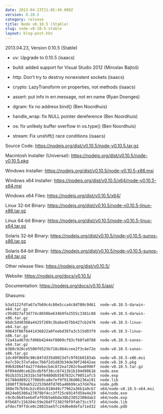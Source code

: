 ```yaml
---
date: 2013-04-23T21:05:49.000Z
version: 0.10.5
category: release
title: Node v0.10.5 (Stable)
slug: node-v0-10-5-stable
layout: blog-post.hbs
---
```


2013.04.23, Version 0.10.5 (Stable)

- uv: Upgrade to 0.10.5 (isaacs)

- build: added support for Visual Studio 2012 (Miroslav Bajtoš)

- http: Don't try to destroy nonexistent sockets (isaacs)

- crypto: LazyTransform on properties, not methods (isaacs)

- assert: put info in err.message, not err.name (Ryan Doenges)

- dgram: fix no address bind() (Ben Noordhuis)

- handle_wrap: fix NULL pointer dereference (Ben Noordhuis)

- os: fix unlikely buffer overflow in os.type() (Ben Noordhuis)

- stream: Fix unshift() race conditions (isaacs)

Source Code: https://nodejs.org/dist/v0.10.5/node-v0.10.5.tar.gz

Macintosh Installer (Universal): https://nodejs.org/dist/v0.10.5/node-v0.10.5.pkg

Windows Installer: https://nodejs.org/dist/v0.10.5/node-v0.10.5-x86.msi

Windows x64 Installer: https://nodejs.org/dist/v0.10.5/x64/node-v0.10.5-x64.msi

Windows x64 Files: https://nodejs.org/dist/v0.10.5/x64/

Linux 32-bit Binary: https://nodejs.org/dist/v0.10.5/node-v0.10.5-linux-x86.tar.gz

Linux 64-bit Binary: https://nodejs.org/dist/v0.10.5/node-v0.10.5-linux-x64.tar.gz

Solaris 32-bit Binary: https://nodejs.org/dist/v0.10.5/node-v0.10.5-sunos-x86.tar.gz

Solaris 64-bit Binary: https://nodejs.org/dist/v0.10.5/node-v0.10.5-sunos-x64.tar.gz

Other release files: https://nodejs.org/dist/v0.10.5/

Website: https://nodejs.org/docs/v0.10.5/

Documentation: https://nodejs.org/docs/v0.10.5/api/

Shasums:

```
b3a5122fdfa67a7b69c4c80e5cca4c8d700c9461  node-v0.10.5-darwin-x64.tar.gz
c95d027af3d774c8650be634b9fe2555c3381c88  node-v0.10.5-darwin-x86.tar.gz
6bdc5d48368a4425f289c3babe457bb427cb2476  node-v0.10.5-linux-x64.tar.gz
99643f86f6441436822a0feebd397a3c515d03f9  node-v0.10.5-linux-x86.tar.gz
72a41a467dcfd96b4244ef8089cf03cf68fa0788  node-v0.10.5-sunos-x64.tar.gz
6388c920ce5500f6523b718c864ccee2f3c4e72e  node-v0.10.5-sunos-x86.tar.gz
1dc49f8689c90c84fd335d8023d7c9f01b0183ab  node-v0.10.5-x86.msi
4a7c59c37afa8ac7b6f2d1d83b34de30f24642ae  node-v0.10.5.pkg
99b92864f4a277debecb4c872ea7202c9aa6996f  node-v0.10.5.tar.gz
6f094dd0ce62bcdbf6f36cc67413b1b194d98616  node.exe
9b1b33512631bc58f6480db5587832c79851afc5  node.exp
01788dd89217706b9ca8e7ef9f9136d06236a191  node.lib
1890ff369a65222539ddfd705a40699ca37d476a  node.pdb
368e7b7b56cb2c05dc818449cf7962a36b1a9cb7  x64/node-v0.10.5-x64.msi
8624e85306a27079bf4cc3ff25c6914fd59a4e29  x64/node.exe
c9c0c0b45eebdfaf93b5e6bda38b23052308dab3  x64/node.exp
0fb687c156204c59e26dff2302f8f9fab73cc3f2  x64/node.lib
afdecf9ffdce0c28815ae5fc24d6e0defa71ed32  x64/node.pdb
```
